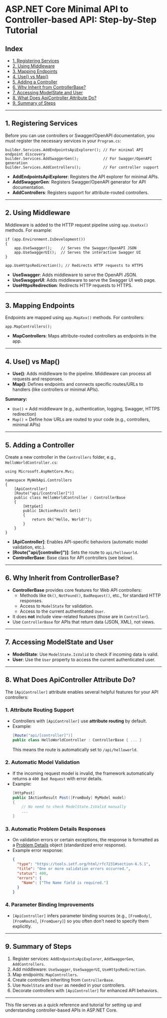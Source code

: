 # ASP.NET Core Minimal API to Controller-based API: Step-by-Step Tutorial

## Index

- [1. Registering Services](#1-registering-services)
- [2. Using Middleware](#2-using-middleware)
- [3. Mapping Endpoints](#3-mapping-endpoints)
- [4. Use() vs Map()](#4-use-vs-map)
- [5. Adding a Controller](#5-adding-a-controller)
- [6. Why Inherit from ControllerBase?](#6-why-inherit-from-controllerbase)
- [7. Accessing ModelState and User](#7-accessing-modelstate-and-user)
- [8. What Does ApiController Attribute Do?](#8-what-does-apicontroller-attribute-do)
- [9. Summary of Steps](#9-summary-of-steps)

---

## 1. Registering Services

Before you can use controllers or Swagger/OpenAPI documentation, you must register the necessary services in your `Program.cs`:

```
builder.Services.AddEndpointsApiExplorer(); // For minimal API endpoint discovery
builder.Services.AddSwaggerGen();           // For Swagger/OpenAPI generation
builder.Services.AddControllers();          // For controller support
```

- **AddEndpointsApiExplorer**: Registers the API explorer for minimal APIs.
- **AddSwaggerGen**: Registers Swagger/OpenAPI generator for API documentation.
- **AddControllers**: Registers support for attribute-routed controllers.

---

## 2. Using Middleware

Middleware is added to the HTTP request pipeline using `app.UseXxx()` methods. For example:

```
if (app.Environment.IsDevelopment())
{
    app.UseSwagger();    // Serves the Swagger/OpenAPI JSON
    app.UseSwaggerUI();  // Serves the interactive Swagger UI
}

app.UseHttpsRedirection(); // Redirects HTTP requests to HTTPS
```

- **UseSwagger**: Adds middleware to serve the OpenAPI JSON.
- **UseSwaggerUI**: Adds middleware to serve the Swagger UI web page.
- **UseHttpsRedirection**: Redirects HTTP requests to HTTPS.

---

## 3. Mapping Endpoints

Endpoints are mapped using `app.MapXxx()` methods. For controllers:

```
app.MapControllers();
```

- **MapControllers**: Maps attribute-routed controllers as endpoints in the app.

---

## 4. Use() vs Map()

- **Use()**: Adds middleware to the pipeline. Middleware can process all requests and responses.
- **Map()**: Defines endpoints and connects specific routes/URLs to handlers (like controllers or minimal APIs).

**Summary:**
- `Use()` = Add middleware (e.g., authentication, logging, Swagger, HTTPS redirection)
- `Map()` = Define how URLs are routed to your code (e.g., controllers, minimal APIs)

---

## 5. Adding a Controller

Create a new controller in the `Controllers` folder, e.g., `HelloWorldController.cs`:

```
using Microsoft.AspNetCore.Mvc;

namespace MyWebApi.Controllers
{
    [ApiController]
    [Route("api/[controller]")]
    public class HelloWorldController : ControllerBase
    {
        [HttpGet]
        public IActionResult Get()
        {
            return Ok("Hello, World!");
        }
    }
}
```

- **[ApiController]**: Enables API-specific behaviors (automatic model validation, etc.).
- **[Route("api/[controller]")]**: Sets the route to `api/helloworld`.
- **ControllerBase**: Base class for API controllers (see below).

---

## 6. Why Inherit from ControllerBase?

- **ControllerBase** provides core features for Web API controllers:
  - Methods like `Ok()`, `NotFound()`, `BadRequest()`, etc., for standard HTTP responses.
  - Access to `ModelState` for validation.
  - Access to the current authenticated `User`.
- It does **not** include view-related features (those are in `Controller`).
- Use `ControllerBase` for APIs that return data (JSON, XML), not views.

---

## 7. Accessing ModelState and User

- **ModelState**: Use `ModelState.IsValid` to check if incoming data is valid.
- **User**: Use the `User` property to access the current authenticated user.

---


## 8. What Does ApiController Attribute Do?

The `[ApiController]` attribute enables several helpful features for your API controllers:

### 1. Attribute Routing Support
- Controllers with `[ApiController]` use **attribute routing** by default.
- Example:
  ```csharp
  [Route("api/[controller]")]
  public class HelloWorldController : ControllerBase { ... }
  ```
  This means the route is automatically set to `/api/helloworld`.

### 2. Automatic Model Validation
- If the incoming request model is invalid, the framework automatically returns a `400 Bad Request` with error details.
- Example:
  ```csharp
  [HttpPost]
  public IActionResult Post([FromBody] MyModel model)
  {
      // No need to check ModelState.IsValid manually
      ...
  }
  ```

### 3. Automatic Problem Details Responses
- On validation errors or certain exceptions, the response is formatted as a [Problem Details](https://datatracker.ietf.org/doc/html/rfc7807) object (standardized error response).
- Example error response:
  ```json
  {
    "type": "https://tools.ietf.org/html/rfc7231#section-6.5.1",
    "title": "One or more validation errors occurred.",
    "status": 400,
    "errors": {
      "Name": ["The Name field is required."]
    }
  }
  ```

### 4. Parameter Binding Improvements
- `[ApiController]` infers parameter binding sources (e.g., `[FromBody]`, `[FromRoute]`, `[FromQuery]`) so you often don't need to specify them explicitly.

---

## 9. Summary of Steps

1. Register services: `AddEndpointsApiExplorer`, `AddSwaggerGen`, `AddControllers`.
2. Add middleware: `UseSwagger`, `UseSwaggerUI`, `UseHttpsRedirection`.
3. Map endpoints: `MapControllers`.
4. Create controllers inheriting from `ControllerBase`.
5. Use `ModelState` and `User` as needed in your controllers.
6. Decorate controllers with `[ApiController]` for enhanced API behaviors.

---

This file serves as a quick reference and tutorial for setting up and understanding controller-based APIs in ASP.NET Core.